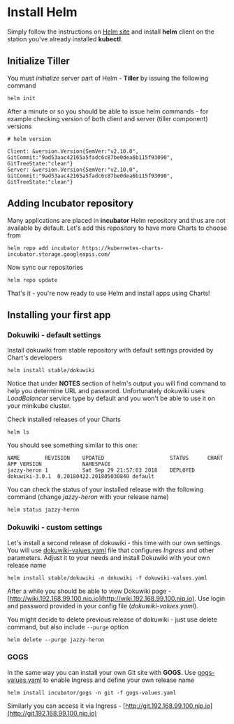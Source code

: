 # Install Helm

Simply follow the instructions on [Helm site](https://docs.helm.sh/using_helm/#installing-helm) and install **helm** client on the station you've already installed **kubectl**.

## Initialize Tiller

You must *initialize* server part of Helm - **Tiller** by issuing the following command

```
helm init
```

After a minute or so you should be able to issue helm commands - for example checking version of both client and server (tiller component) versions

```
# helm version

Client: &version.Version{SemVer:"v2.10.0", GitCommit:"9ad53aac42165a5fadc6c87be0dea6b115f93090", GitTreeState:"clean"}
Server: &version.Version{SemVer:"v2.10.0", GitCommit:"9ad53aac42165a5fadc6c87be0dea6b115f93090", GitTreeState:"clean"}
```

## Adding Incubator repository

Many applications are placed in **incubator** Helm repository and thus are not available by default. Let's add this repository to have more Charts to choose from

```
helm repo add incubator https://kubernetes-charts-incubator.storage.googleapis.com/
```

Now sync our repositories

```
helm repo update
```

That's it - you're now ready to use Helm and install apps using Charts!

## Installing your first app

### Dokuwiki - default settings

Install dokuwiki from stable repository with default settings provided by Chart's developers

```
helm install stable/dokuwiki
```

Notice that under **NOTES** section of helm's output you will find command to help you determine URL and password. Unfortunately dokuwiki uses *LoadBalancer* service type by default and you won't be able to use it on your minikube cluster.

Check installed releases of your Charts

```
helm ls
```

You should see something similar to this one:

```
NAME       	REVISION	UPDATED                 	STATUS  	CHART         	APP VERSION            	NAMESPACE
jazzy-heron	1       	Sat Sep 29 21:57:03 2018	DEPLOYED	dokuwiki-3.0.1	0.20180422.201805030840	default
```

You can check the status of your installed release with the following command (change *jazzy-heron* with your release name)

```
helm status jazzy-heron
```

### Dokuwiki - custom settings

Let's install a second release of dokuwiki - this time with our own settings. You will use [dokuwiki-values.yaml](dokuwiki-values.yaml) file that configures *Ingress* and other parameters. Adjust it to your needs and install Dokuwiki with your own release name

```
helm install stable/dokuwiki -n dokuwiki -f dokuwiki-values.yaml
```

After a while you should be able to view Dokuwiki page - [http://wiki.192.168.99.100.nip.io](http://wiki.192.168.99.100.nip.io). Use login and password provided in your config file (*dokuwiki-values.yaml*).

You might decide to delete previous release of dokuwiki - just use delete command, but also include `--purge` option

```
helm delete --purge jazzy-heron
```

### GOGS

In the same way you can install your own Git site with **GOGS**. Use [gogs-values.yaml](gogs-values.yaml) to enable Ingress and define your own release name

```
helm install incubator/gogs -n git -f gogs-values.yaml
```

Similarly you can access it via Ingress - [http://git.192.168.99.100.nip.io](http://git.192.168.99.100.nip.io)
